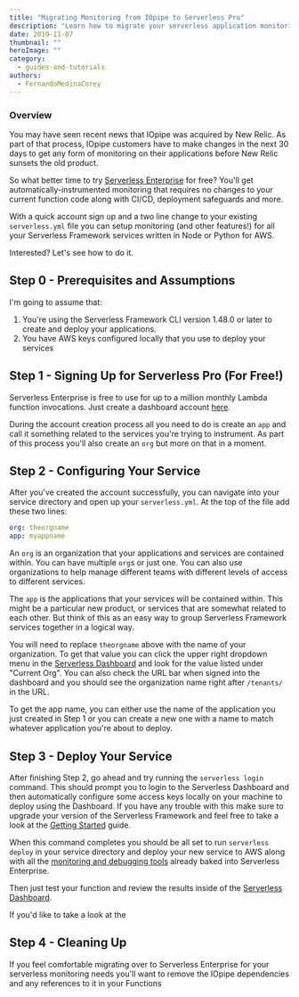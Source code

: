 ```yaml
---
title: "Migrating Monitoring from IOpipe to Serverless Pro"
description: "Learn how to migrate your serverless application monitoring to Serverless Pro from IOpipe."
date: 2019-11-07
thumbnail: ""
heroImage: ""
category:
  - guides-and-tutorials
authors:
  - FernandoMedinaCorey
---
```


### Overview

You may have seen recent news that IOpipe was acquired by New Relic. As part of that process, IOpipe customers have to make changes in the next 30 days to get any form of monitoring on their applications before New Relic sunsets the old product. 

So what better time to try [Serverless Enterprise](http://dashboard.serverless.com) for free? You'll get automatically-instrumented monitoring that requires no changes to your current function code along with CI/CD, deployment safeguards and more. 

With a quick account sign up and a two line change to your existing `serverless.yml` file you can setup monitoring (and other features!) for all your Serverless Framework services written in Node or Python for AWS.

Interested? Let's see how to do it.

## Step 0 - Prerequisites and Assumptions

I'm going to assume that:

1. You're using the Serverless Framework CLI version 1.48.0 or later to create and deploy your applications.
2. You have AWS keys configured locally that you use to deploy your services


## Step 1 - Signing Up for Serverless Pro (For Free!)

Serverless Enterprise is free to use for up to a million monthly Lambda function invocations. Just create a dashboard account [here](http://dashboard.serverless.com).

During the account creation process all you need to do is create an `app` and call it something related to the services you're trying to instrument. As part of this process you'll also create an `org` but more on that in a moment.

## Step 2 - Configuring Your Service

After you've created the account successfully, you can navigate into your service directory and open up your `serverless.yml`. At the top of the file add these two lines:

```yaml
org: theorgname
app: myappname
```

An `org` is an organization that your applications and services are contained within. You can have multiple `org`s or just one. You can also use organizations to help manage different teams with different levels of access to different services.

The `app` is the applications that your services will be contained within. This might be a particular new product, or services that are somewhat related to each other. But think of this as an easy way to group Serverless Framework services together in a logical way. 

You will need to replace `theorgname` above with the name of your organization. To get that value you can click the upper right dropdown menu in the [Serverless Dashboard](https://dashboard.serverless.com/) and look for the value listed under "Current Org". You can also check the URL bar when signed into the dashboard and you should see the organization name right after `/tenants/` in the URL.

To get the app name, you can either use the name of the application you just created in Step 1 or you can create a new one with a name to match whatever application you're about to deploy.

## Step 3 - Deploy Your Service

After finishing Step 2, go ahead and try running the `serverless login` command. This should prompt you to login to the Serverless Dashboard and then automatically configure some access keys locally on your machine to deploy using the Dashboard. If you have any trouble with this make sure to upgrade your version of the Serverless Framework and feel free to take a look at the [Getting Started](https://serverless.com/framework/docs/getting-started/) guide.

When this command completes you should be all set to run `serverless deploy` in your service directory and deploy your new service to AWS along with all the [monitoring and debugging tools](https://serverless.com/monitoring/) already baked into Serverless Enterprise.

Then just test your function and review the results inside of the [Serverless Dashboard](http://dashboard.serverless.com).



If you'd like to take a look at the 

## Step 4 - Cleaning Up

If you feel comfortable migrating over to Serverless Enterprise for your serverless monitoring needs you'll want to remove the IOpipe dependencies and any references to it in your Functions
